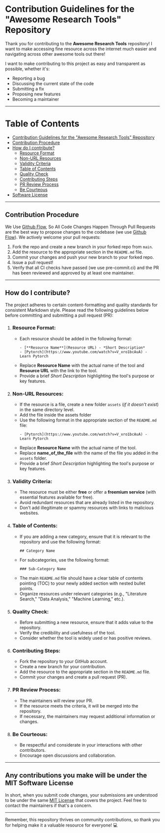 # Contribution Guidelines for the "Awesome Research Tools" Repository

Thank you for contributing to the **Awesome Research Tools** repository! I want to make accessing fine resource across the internet much easier and navigating across other awesome tools out there!<br>

I want to make contributing to this project as easy and transparent as possible, whether it's:
- Reporting a bug
- Discussing the current state of the code
- Submitting a fix
- Proposing new features
- Becoming a maintainer

-- --
Table of Contents
=================

   * [Contribution Guidelines for the "Awesome Research Tools" Repository](#contribution-guidelines-for-the-awesome-research-tools-repository)
   * [Contribution Procedure](#contribution-procedure)
   * [How do I contribute?](#how-do-i-contribute)
      * [Resource Format](#resource-format)
      * [Non-URL Resources](#non-url-resources)
      * [Validity Criteria](#validity-criteria)
      * [Table of Contents](#table-of-contents)
      * [Quality Check](#quality-check)
      * [Contributing Steps](#contributing-steps)
      * [PR Review Process](#pr-review-process)
      * [Be Courteous](#be-courteous)
   * [Software License](#any-contributions-you-make-will-be-under-the-mit-software-license)

-- --
## Contribution Procedure
We Use [Github Flow](https://guides.github.com/introduction/flow/index.html), So All Code Changes Happen Through Pull Requests are the best way to propose changes to the codebase (we use [Github Flow](https://guides.github.com/introduction/flow/index.html)). We actively welcome your pull requests:

1. Fork the repo and create a new branch in your forked repo from `main`.
2. Add the resource to the appropriate section in the `README.md` file.
3. Commit your changes and push your new branch to your forked repo.
4. Issue a pull request!
5. Verify that all CI checks have passed (we use pre-commit.ci) and the PR has been reviewed and approved by at least one maintainer.

-- --
## How do I contribute?
The project adheres to certain content-formatting and quality standards for consistent Markdown style. Please read the following guidelines below before committing and submitting a pull request (PR):
1. ### **Resource Format**:
    - Each resource should be added in the following format:
        ```
        - [**Resource Name**](Resource URL) - *Short Description*
        - [Pytorch](https://www.youtube.com/watch?v=V_xro1bcAuA) - Learn Pytorch
        ```
    - Replace **Resource Name** with the actual name of the tool and **Resource URL** with the link to the tool.
    - Provide a brief *Short Description* highlighting the tool's purpose or key features.

2. ### **Non-URL Resources**:
    - If the resource is a file, create a new folder `assets` (_if it doesn't exist_) in the same directory level.
    - Add the file inside the assets folder
    - Use the following format in the appropriate section of the `README.md` file:
        ```
        - [Pytorch](https://www.youtube.com/watch?v=V_xro1bcAuA) - Learn Pytorch
        ```
    - Replace **Resource Name** with the actual name of the tool.
    - Replace **name_of_the_file** with the name of the file you added in the `assets` folder.
    - Provide a brief *Short Description* highlighting the tool's purpose or key features.

3. ### **Validity Criteria**:
    - The resource must be either **free** or offer a **freemium service** (with essential features available for free).
    - Avoid redundant resources that are already listed in the repository.
    - Don't add illegitimate or spammy resources with links to malicious websites.

4. ### **Table of Contents**:
    - If you are adding a new category, ensure that it is relevant to the repository and use the following format:
        ```
        ## Category Name
        ```
    - For subcategories, use the following format:
        ```
        ### Sub-Category Name
        ```
    - The main `README.md` file should have a clear table of contents pointing (TOC) to your newly added section with nested bullet points.
    - Organize resources under relevant categories (e.g., "Literature Search," "Data Analysis," "Machine Learning," etc.).

5. ### **Quality Check**:
    - Before submitting a new resource, ensure that it adds value to the repository.
    - Verify the credibility and usefulness of the tool.
    - Consider whether the tool is widely used or has positive reviews.

6. ### **Contributing Steps**:
    - Fork the repository to your GitHub account.
    - Create a new branch for your contribution.
    - Add the resource to the appropriate section in the `README.md` file.
    - Commit your changes and create a pull request (PR).

7. ### **PR Review Process**:
    - The maintainers will review your PR.
    - If the resource meets the criteria, it will be merged into the repository.
    - If necessary, the maintainers may request additional information or changes.

8. ### **Be Courteous**:
    - Be respectful and considerate in your interactions with other contributors.
    - Encourage open discussions and collaboration.
-- --

## Any contributions you make will be under the MIT Software License
In short, when you submit code changes, your submissions are understood to be under the same [MIT License](http://choosealicense.com/licenses/mit/) that covers the project. Feel free to contact the maintainers if that's a concern.

-- --
Remember, this repository thrives on community contributions, so thank you for helping make it a valuable resource for everyone! 💻

